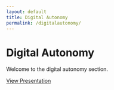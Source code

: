 ```yaml
---
layout: default
title: Digital Autonomy
permalink: /digitalautonomy/
---
```


# Digital Autonomy

Welcome to the digital autonomy section.

[View Presentation](/digitalautonomy/presentations/static/)
